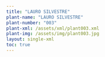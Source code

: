 ```yaml
---
title: "LAURO SILVESTRE"
plant-name: "LAURO SILVESTRE"
plant-number: "003"
plant-xml: /assets/xml/plant003.xml
plant-img: /assets/img/plant003.jpg
layout: single-xml
toc: true
---
```

